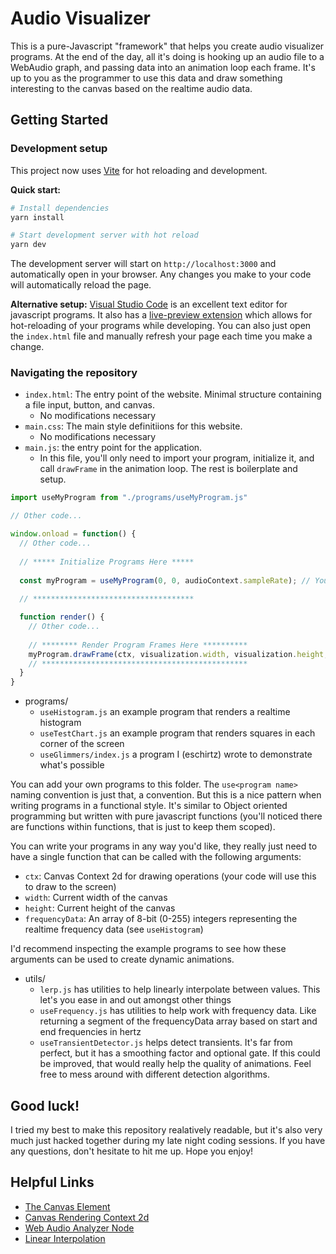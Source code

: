# Audio Visualizer
This is a pure-Javascript "framework" that helps you create audio visualizer programs.
At the end of the day, all it's doing is hooking up an audio file to a WebAudio graph, and passing data into an animation loop each frame. It's up to you as the programmer to use this data and draw something interesting to the canvas based on the realtime audio data.

## Getting Started

### Development setup
This project now uses [Vite](https://vitejs.dev/) for hot reloading and development. 

**Quick start:**
```bash
# Install dependencies
yarn install

# Start development server with hot reload
yarn dev
```

The development server will start on `http://localhost:3000` and automatically open in your browser. Any changes you make to your code will automatically reload the page.

**Alternative setup:**
[Visual Studio Code](https://code.visualstudio.com/) is an excellent text editor for javascript programs. It also has a [live-preview extension](https://marketplace.visualstudio.com/items?itemName=ms-vscode.live-server) which allows for hot-reloading of your programs while developing. You can also just open the `index.html` file and manually refresh your page each time you make a change.

### Navigating the repository
- `index.html`: The entry point of the website. Minimal structure containing a file input, button, and canvas. 
  - No modifications necessary
- `main.css`: The main style definitiions for this website.
  - No modifications necessary
- `main.js`: the entry point for the application.
  - In this file, you'll only need to import your program, initialize it, and call `drawFrame` in the animation loop. The rest is boilerplate and setup.

```js
import useMyProgram from "./programs/useMyProgram.js"

// Other code...

window.onload = function() {
  // Other code...
  
  // ***** Initialize Programs Here *****
  
  const myProgram = useMyProgram(0, 0, audioContext.sampleRate); // Your program may have different arguments
  
  // ************************************

  function render() {
    // Other code...
    
    // ******** Render Program Frames Here **********
    myProgram.drawFrame(ctx, visualization.width, visualization.height, frequencyData);
    // **********************************************
  }
}
```

- programs/
  - `useHistogram.js` an example program that renders a realtime histogram
  - `useTestChart.js` an example program that renders squares in each corner of the screen
  - `useGlimmers/index.js` a program I (eschirtz) wrote to demonstrate what's possible

You can add your own programs to this folder. The `use<program name>` naming convention is just that, a convention. But this is a nice pattern when writing programs in a functional style. It's similar to Object oriented programming but written with pure javascript functions (you'll noticed there are functions within functions, that is just to keep them scoped). 

You can write your programs in any way you'd like, they really just need to have a single function that can be called with the following arguments:
- `ctx`: Canvas Context 2d for drawing operations (your code will use this to draw to the screen)
- `width`: Current width of the canvas
- `height`: Current height of the canvas
- `frequencyData`: An array of 8-bit (0-255) integers representing the realtime frequency data (see `useHistogram`)

I'd recommend inspecting the example programs to see how these arguments can be used to create dynamic animations.

- utils/
  - `lerp.js` has utilities to help linearly interpolate between values. This let's you ease in and out amongst other things
  - `useFrequency.js` has utilities to help work with frequency data. Like returning a segment of the frequencyData array based on start and end frequencies in hertz
  - `useTransientDetector.js` helps detect transients. It's far from perfect, but it has a smoothing factor and optional gate. If this could be improved, that would really help the quality of animations. Feel free to mess around with different detection algorithms.


## Good luck!
I tried my best to make this repository realatively readable, but it's also very much just hacked together during my late night coding sessions. If you have any questions, don't hesitate to hit me up. Hope you enjoy!


## Helpful Links
- [The Canvas Element](https://www.w3schools.com/graphics/canvas_drawing.asp)
- [Canvas Rendering Context 2d](https://developer.mozilla.org/en-US/docs/Web/API/CanvasRenderingContext2D)
- [Web Audio Analyzer Node](https://developer.mozilla.org/en-US/docs/Web/API/AnalyserNode)
- [Linear Interpolation](https://youtu.be/YJB1QnEmlTs?si=g8Wz_LmLqZ4hZW1_)
